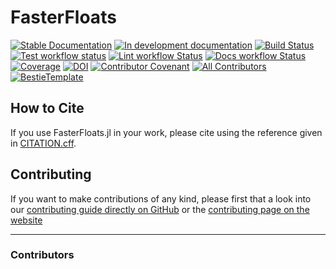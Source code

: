 # FasterFloats

[![Stable Documentation](https://img.shields.io/badge/docs-stable-blue.svg)](https://JeffreySarnoff.github.io/FasterFloats.jl/stable)
[![In development documentation](https://img.shields.io/badge/docs-dev-blue.svg)](https://JeffreySarnoff.github.io/FasterFloats.jl/dev)
[![Build Status](https://github.com/JeffreySarnoff/FasterFloats.jl/workflows/Test/badge.svg)](https://github.com/JeffreySarnoff/FasterFloats.jl/actions)
[![Test workflow status](https://github.com/JeffreySarnoff/FasterFloats.jl/actions/workflows/Test.yml/badge.svg?branch=main)](https://github.com/JeffreySarnoff/FasterFloats.jl/actions/workflows/Test.yml?query=branch%3Amain)
[![Lint workflow Status](https://github.com/JeffreySarnoff/FasterFloats.jl/actions/workflows/Lint.yml/badge.svg?branch=main)](https://github.com/JeffreySarnoff/FasterFloats.jl/actions/workflows/Lint.yml?query=branch%3Amain)
[![Docs workflow Status](https://github.com/JeffreySarnoff/FasterFloats.jl/actions/workflows/Docs.yml/badge.svg?branch=main)](https://github.com/JeffreySarnoff/FasterFloats.jl/actions/workflows/Docs.yml?query=branch%3Amain)
[![Coverage](https://codecov.io/gh/JeffreySarnoff/FasterFloats.jl/branch/main/graph/badge.svg)](https://codecov.io/gh/JeffreySarnoff/FasterFloats.jl)
[![DOI](https://zenodo.org/badge/DOI/FIXME)](https://doi.org/FIXME)
[![Contributor Covenant](https://img.shields.io/badge/Contributor%20Covenant-2.1-4baaaa.svg)](CODE_OF_CONDUCT.md)
[![All Contributors](https://img.shields.io/github/all-contributors/JeffreySarnoff/FasterFloats.jl?labelColor=5e1ec7&color=c0ffee&style=flat-square)](#contributors)
[![BestieTemplate](https://img.shields.io/endpoint?url=https://raw.githubusercontent.com/JuliaBesties/BestieTemplate.jl/main/docs/src/assets/badge.json)](https://github.com/JuliaBesties/BestieTemplate.jl)

## How to Cite

If you use FasterFloats.jl in your work, please cite using the reference given in [CITATION.cff](https://github.com/JeffreySarnoff/FasterFloats.jl/blob/main/CITATION.cff).

## Contributing

If you want to make contributions of any kind, please first that a look into our [contributing guide directly on GitHub](docs/src/90-contributing.md) or the [contributing page on the website](https://JeffreySarnoff.github.io/FasterFloats.jl/dev/90-contributing/)

---

### Contributors

<!-- ALL-CONTRIBUTORS-LIST:START - Do not remove or modify this section -->
<!-- prettier-ignore-start -->
<!-- markdownlint-disable -->

<!-- markdownlint-restore -->
<!-- prettier-ignore-end -->

<!-- ALL-CONTRIBUTORS-LIST:END -->
